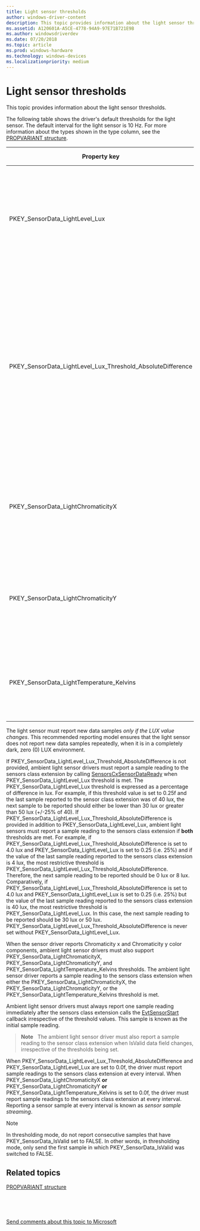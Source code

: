 ```yaml
---
title: Light sensor thresholds
author: windows-driver-content
description: This topic provides information about the light sensor thresholds.
ms.assetid: A120601A-A5CE-4778-94A9-97E71B721E9B
ms.author: windowsdriverdev
ms.date: 07/20/2018
ms.topic: article
ms.prod: windows-hardware
ms.technology: windows-devices
ms.localizationpriority: medium
---
```


# Light sensor thresholds


This topic provides information about the light sensor thresholds.

The following table shows the driver's default thresholds for the light sensor. The default interval for the light sensor is 10 Hz. For more information about the types shown in the type column, see the [PROPVARIANT structure](http://go.microsoft.com/fwlink/p/?linkid=313395).

|Property key|Type|Required/Optional|Default value|Description|
|---|---|---|---|---|
|PKEY_SensorData_LightLevel_Lux|VT_R4|Required|0.25f|Minimum amount of change of illuminance required to reach the threshold, measured in percentages of lux. A value of 0.25f means 25% change in illuminance.|
|PKEY_SensorData_LightLevel_Lux_Threshold_AbsoluteDifference|VT_R4|Optional|1.0f|Minimum amount of change of illuminance required to reach the threshold, measured in lux. A value of 1.0f means 1 lux change in illuminance. <br>__Note:__ Implementing this threshold is highly recommended on portable devices as it helps reduce battery power consumption in low ambient light environments.|
|PKEY_SensorData_LightChromaticityX|VT_R4|Required if color is supported. Optional otherwise|0.01f|Minimum amount of change of the CIE 1931 x color coordinate required to reach the threshold, expressed as an absolute difference.|
|PKEY_SensorData_LightChromaticityY|VT_R4|Required if color is supported. Optional otherwise|0.01f|Minimum amount of change of the CIE 1931 y color coordinate required to reach the threshold, expressed as an absolute difference.|
|PKEY_SensorData_LightTemperature_Kelvins|VT_R4|Required if color is supported. Optional otherwise|50.0f|Minimum amount of change of the light temperature required to reach the threshold, measured in Kelvins.|

The light sensor must report new data samples *only if the LUX value changes*. This recommended reporting model ensures that the light sensor does not report new data samples repeatedly, when it is in a completely dark, zero (0) LUX environment.

If PKEY_SensorData_LightLevel_Lux_Threshold_AbsoluteDifference is not provided, ambient light sensor drivers must report a sample reading to the sensors class extension by calling [SensorsCxSensorDataReady](https://docs.microsoft.com/en-us/windows-hardware/drivers/ddi/content/sensorscx/nf-sensorscx-sensorscxsensordataready) when PKEY_SensorData_LightLevel_Lux threshold is met. The PKEY_SensorData_LightLevel_Lux threshold is expressed as a percentage of difference in lux. For example, if this threshold value is set to 0.25f and the last sample reported to the sensor class extension was of 40 lux, the next sample to be reported should either be lower than 30 lux or greater than 50 lux (+/-25% of 40).
If PKEY_SensorData_LightLevel_Lux_Threshold_AbsoluteDifference is provided in addition to PKEY_SensorData_LightLevel_Lux, ambient light sensors must report a sample reading to the sensors class extension if __both__ thresholds are met. For example, if PKEY_SensorData_LightLevel_Lux_Threshold_AbsoluteDifference is set to 4.0 lux and PKEY_SensorData_LightLevel_Lux is set to 0.25 (i.e. 25%) and if the value of the last sample reading reported to the sensors class extension is 4 lux, the most restrictive threshold is PKEY_SensorData_LightLevel_Lux_Threshold_AbsoluteDifference. Therefore, the next sample reading to be reported should be 0 lux or 8 lux.
Comparatively, if PKEY_SensorData_LightLevel_Lux_Threshold_AbsoluteDifference is set to 4.0 lux and PKEY_SensorData_LightLevel_Lux is set to 0.25 (i.e. 25%) but the value of the last sample reading reported to the sensors class extension is 40 lux, the most restrictive threshold is PKEY_SensorData_LightLevel_Lux. In this case, the next sample reading to be reported should be 30 lux or 50 lux.
PKEY_SensorData_LightLevel_Lux_Threshold_AbsoluteDifference is never set without PKEY_SensorData_LightLevel_Lux.

When the sensor driver reports Chromaticity x and Chromaticity y color components, ambient light sensor drivers must also support PKEY_SensorData_LightChromaticityX, PKEY_SensorData_LightChromaticityY, and PKEY_SensorData_LightTemperature_Kelvins thresholds.
The ambient light sensor driver reports a sample reading to the sensors class extension when either the PKEY_SensorData_LightChromaticityX, the PKEY_SensorData_LightChromaticityY, or the PKEY_SensorData_LightTemperature_Kelvins threshold is met.

Ambient light sensor drivers must always report one sample reading immediately after the sensors class extension calls the [EvtSensorStart](https://docs.microsoft.com/en-us/windows-hardware/drivers/ddi/content/sensorscx/ns-sensorscx-_sensor_controller_config) callback irrespective of the threshold values. This sample is known as the initial sample reading.

>**Note**   The ambient light sensor driver must also report a sample reading to the sensor class extension when IsValid data field changes, irrespective of the thresholds being set.

When PKEY_SensorData_LightLevel_Lux_Threshold_AbsoluteDifference and PKEY_SensorData_LightLevel_Lux are set to 0.0f, the driver must report sample readings to the sensors class extension at every interval.
When PKEY_SensorData_LightChromaticityX __or__ PKEY_SensorData_LightChromaticityY __or__ PKEY_SensorData_LightTemperature_Kelvins is set to 0.0f, the driver must report sample readings to the sensors class extension at every interval.
Reporting a sensor sample at every interval is known as *sensor sample streaming*.

>[!NOTE]
> In thresholding mode, do not report consecutive samples that have PKEY\_SensorData\_IsValid set to FALSE. In other words, in thresholding mode, only send the first sample in which PKEY\_SensorData\_IsValid was switched to FALSE.
 

## Related topics


[PROPVARIANT structure](http://go.microsoft.com/fwlink/p/?linkid=313395)

 

 

[Send comments about this topic to Microsoft](mailto:wsddocfb@microsoft.com?subject=Documentation%20feedback%20%5Bsensors\sensors%5D:%20Light%20sensor%20thresholds%20%20RELEASE:%20%2811/18/2017%29&body=%0A%0APRIVACY%20STATEMENT%0A%0AWe%20use%20your%20feedback%20to%20improve%20the%20documentation.%20We%20don't%20use%20your%20email%20address%20for%20any%20other%20purpose,%20and%20we'll%20remove%20your%20email%20address%20from%20our%20system%20after%20the%20issue%20that%20you're%20reporting%20is%20fixed.%20While%20we're%20working%20to%20fix%20this%20issue,%20we%20might%20send%20you%20an%20email%20message%20to%20ask%20for%20more%20info.%20Later,%20we%20might%20also%20send%20you%20an%20email%20message%20to%20let%20you%20know%20that%20we've%20addressed%20your%20feedback.%0A%0AFor%20more%20info%20about%20Microsoft's%20privacy%20policy,%20see%20http://privacy.microsoft.com/default.aspx. "Send comments about this topic to Microsoft")





